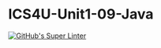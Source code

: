 # ICS4U-Unit1-09-Java
[![GitHub's Super Linter](https://github.com/cameron-teed/ICS4U-Unit1-09-Java/workflows/GitHub's%20Super%20Linter/badge.svg)](https://github.com/cameron-teed/ICS4U-Unit1-09-Java/actions)
